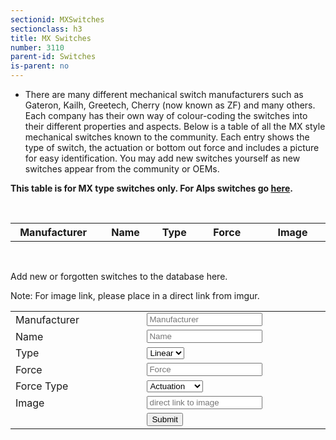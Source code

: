 ```yaml
---
sectionid: MXSwitches
sectionclass: h3
title: MX Switches
number: 3110
parent-id: Switches
is-parent: no
---
```

- There are many different mechanical switch manufacturers such as Gateron, Kailh, Greetech, Cherry (now known as ZF) and many others. Each company has their own way of colour-coding the switches into their different properties and aspects. Below is a table of all the MX style mechanical switches known to the community. Each entry shows the type of switch, the actuation or bottom out force and includes a picture for easy identification. You may add new switches yourself as new switches appear from the community or OEMs.

<b>This table is for MX type switches only. For Alps switches go <a href = "#Alps">here</a>.</b>

<br>
<table id = 'SwitchTable'>
<tr>
    <th width = '18%' height = '18%' onclick = 'sortTable(0, SwitchTable)'>Manufacturer</th>
    <th width = '16%' height = '16%' onclick = 'sortTable(1, SwitchTable)'>Name</th>
	<th width = '10%' height = '10%' onclick = 'sortTable(2, SwitchTable)'>Type</th>
    <th width = '18%' height = '18%' onclick = 'sortTable(3, SwitchTable)'>Force</th>
	<th width = '18%' height = '18%'>Image</th>
  </tr>
</table>

<br>

Add new or forgotten switches to the database here.
<br>

Note: For image link, please place in a direct link from imgur.
<br>
<table id = 'AddSwitchTable'>
<tr>
    <td width = '18%'>Manufacturer</td>
	<td width = '18%'><input type="text" id="SwitchM" placeholder = 'Manufacturer'></td>
</tr>
<tr>	
    <td width = '16%'>Name</td>
	<td width = '16%'><input type="text" id="Name" placeholder = 'Name'></td>
</tr>
<tr>
	<td width = '10%'>Type</td>
	<td width = '10%'><select id = 'Type'>
 		<option value="Linear">Linear</option>
  		<option value="Tactile">Tactile</option>
  		<option value="Clicky">Clicky</option>
		</select>
	</td>	
</tr>
<tr>
    <td width = '18%'>Force</td>
	<td width = '18%'><input type="text" id="Force" placeholder = 'Force'></td>
</tr>
<tr>
	<td width = '18%'>Force Type</td>
	<td width = '10%'><select id = 'ForceType'>
		<option value="Actuation">Actuation</option>
 		<option value="Bottom Out">Bottom Out</option>
		</select>
	</td>
</tr>
<tr>
	<td width = '18%'>Image</td>
	<td width = '18%'><input type="text" id="Image" placeholder = 'direct link to image'></td>
</tr>
 <tr>
 	<td></td>
	<td width = '5%'><button id = 'Submit'>Submit</button></td>
 </tr>
</table>